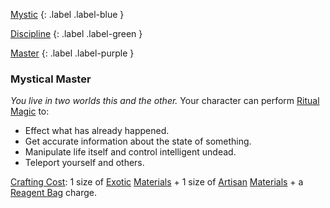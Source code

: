 
[Mystic](Game/Character-Development#Mystic)
{: .label .label-blue }

[Discipline](Game/Character-Development#Discipline)
{: .label .label-green }

[Master](Game/Character-Development#Master)
{: .label .label-purple }
### Mystical Master
*You live in two worlds this and the other.*
Your character can perform [Ritual Magic](Magic#Ritual%20Magic) to:
- Effect what has already happened.
- Get accurate information about the state of something.
- Manipulate life itself and control intelligent undead.
- Teleport yourself and others.

[Crafting Cost](Core/Terminology#Crafting%20Cost): 1 size of [Exotic](Materials#Exotic) [Materials](Materials) + 1 size of [Artisan](Materials#Artisan) [Materials](Materials) + a [Reagent Bag](Game/Example-Gear#Reagent%20Bag) charge.